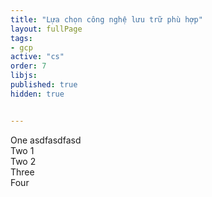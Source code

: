 ```yaml
---
title: "Lựa chọn công nghệ lưu trữ phù hợp"
layout: fullPage
tags:
- gcp
active: "cs"
order: 7
libjs: 
published: true
hidden: true


---
```

<div id="fullpage">
    <div class="section"  >One asdfasdfasd</div>
    <div class="section">
      <div class="slide" data-anchor="slide1" id="map1" >Two 1</div>
      <div class="slide" data-anchor="slide2" id="map2" >Two 2</div>
    </div>
    <div class="section">Three</div>
    <div class="section">Four</div>
</div>



<script>
   
var data1 = 
{"nodeData":{"id":"root","topic":"Chọn công nghệ lưu trữ phù hợp","root":true,"children":[{"topic":"Vòng đời dữ liệu","id":"5ae5d566c5969277","direction":0,"expanded":true,"children":[{"topic":"Nhập","id":"5ae5d977b00aabf3","expanded":true,"children":[{"topic":"Dữ liệu ứng dụng","id":"5ae5ea873b006d7e","expanded":true,"children":[{"topic":"Stackdriver\nLogging","id":"5ae5f00eab3f7613"},{"topic":" Cloud SQL","id":"5ae5f2d223a60fa7"},{"topic":" Cloud Datastore","id":"5ae5f4a6acafd6c8"}]},{"topic":"Streaming Data\n","id":"5ae6046abaf89422","children":[{"topic":"Cloud Pub/Sub","id":"5ae6013637266df0"}]},{"topic":"Batch Data\n","id":"5ae605893c5eb7a3","expanded":true,"children":[{"topic":"Cloud Storage","id":"5ae60d35b919d41f"}]}]},{"topic":"Lưu trữ ","id":"5ae5da1ab015848b","expanded":true,"children":[{"topic":"Data Access Patterns","id":"5ae61280b23748ae"},{"topic":"Kiểm soát truy cập","id":"5ae6149637c900d9"},{"topic":"Thời gian để lưu trữ","id":"5ae6170235ee0ca0"}]},{"topic":"Xử lý và<br>phân tích ","id":"5ae5de933d824349","expanded":true,"children":[{"topic":"Chuyển đổi dữ liệu","id":"5ae61b14b4d9f1ed","expanded":true,"children":[{"topic":"Cloud Dataflow","id":"5ae61e8c31454880"}]},{"topic":"Phân tích dữ liệu","id":"5ae6208db6151ba7","expanded":true,"children":[{"topic":"Cloud Dataflow,<br>Cloud Dataproc,<br>BigQuery <br>và Cloud ML Engine<br>đều hữu ích cho<br> việc phân tích dữ liệu.","id":"5ae62397b892713f"}]}]},{"topic":"Khám phá<br> và hình dung","id":"5ae5e13539a5563a","expanded":true,"children":[{"topic":"Cloud Datalab","id":"5ae63579bb50cda6"},{"topic":"Google Data Studio","id":"5ae6375139a8e92e"}]}]},{"topic":"Khía cạnh kỹ thuật","id":"5ae63b0ba4416dcd","direction":1,"expanded":true,"children":[{"topic":"Khối lượng dữ liệu","id":"5ae64294b3077c9d"},{"topic":"Tốc độ","id":"5ae64ad3a3ecf709"},{"topic":"Sự thay đổi cấu trúc","id":"5ae64eebaeb67a1c"},{"topic":"Data Access Patterns\n","id":"5ae67b1d2240ee3e"},{"topic":"Yêu cầu bảo mật","id":"5ae67dcc2566e5b3"}]},{"topic":"Các loại cấu trúc","id":"5ae6951a2d20b514","direction":0,"expanded":true,"children":[{"topic":"Có cấu trúc","id":"5ae697f223c70517","expanded":true,"children":[{"topic":"Giao dịch","id":"5ae69f49a78c3b3c","expanded":true,"children":[{"topic":"Regional","id":"5ae6a1d82d7cc6fb","expanded":true,"children":[{"topic":"Cloud\nSQL ","id":"5ae6a5d127603bc9"}]},{"topic":"Global","id":"5ae6a3b4aeb7ce68","expanded":true,"children":[{"topic":"Cloud\nSpanner ","id":"5ae6a7712bfd24a4"}]}]},{"topic":"Phân tích","id":"5ae6aa5ba1fc6aba","expanded":true,"children":[{"topic":"BigQuery","id":"5ae6b6ca21eeb48f"}]}]},{"topic":"Bán cấu trúc","id":"5ae699e02eb59b40","expanded":true,"children":[{"topic":"Lập chỉ mục đầy đủ","id":"5ae6ae212d3f5bae","expanded":true,"children":[{"topic":"Cloud\nDatastore ","id":"5ae6b391ab1166c7"}]},{"topic":"Row Key ","id":"5ae6b0f1a58556b2","expanded":true,"children":[{"topic":"Bigtable","id":"5ae6b5182d4a12e7"}]}]},{"topic":"Không có cấu trúc","id":"5ae69bc827401d74","expanded":true,"children":[{"topic":"Cloud\nStorage","id":"5ae6b8e22b4b7a4f"}]}]},{"topic":"Cân nhắc thiết <br>kế lược đồ","id":"5ae6c04e2c58e90d","direction":1,"expanded":true,"children":[{"topic":"Thiết kế cơ sở<br>dữ liệu quan hệ","id":"5ae72ccb18e94b3f","expanded":true,"children":[{"topic":"Online transaction<br>processing (OLTP)","id":"5ae7a31a1ab5025c","show":"Xử lý dữ liệu hoạt động gần đây<br>\nKích thước nhỏ hơn, thường dao động từ 100Mb đến 10Gb<br>\nMục tiêu là thực hiện các hoạt động hàng ngày<br>\nSử dụng các truy vấn đơn giản<br>\nTốc độ xử lý nhanh hơn<br>\nYêu cầu thao tác đọc / ghi"},{"topic":"Online analytical<br>processing (OLAP)","id":"5ae7a6369f65e61a","show":"Xử lý tất cả dữ liệu lịch sử<br>\nKích thước lớn hơn, thường dao động từ 1Tb đến 100Pb<br>\n Mục tiêu là đưa ra quyết định từ các nguồn dữ liệu lớn<br>\n Sử dụng các truy vấn phức tạp<br>\nTốc độ xử lý chậm hơn<br>\nChỉ yêu cầu thao tác đọc"}]},{"topic":"Thiết kế cơ sở<br> dữ liệu NoSQL","id":"5ae7b57e086c317b","expanded":true,"children":[{"topic":"Key-Value ","id":"5ae7b9570de5b6b5","expanded":true,"children":[{"topic":"Cloud Memorystore","id":"5ae7cff60b4c641d"}]},{"topic":"Document ","id":"5ae7d3de06000da1","expanded":true,"children":[{"topic":"Cloud Datastore","id":"5ae7d9c782c5293f"}]},{"topic":"Wide-Column","id":"5ae7dc9f88c68eb8","expanded":true,"children":[{"topic":"Bigtable","id":"5ae7ef798d527c0e"}]},{"topic":"Graph ","id":"5ae7f2930caa2ed2","expanded":true,"children":[],"show":"GCP không có cơ sở dữ liệu đồ thị được quản lý,<br>\nnhưng Bigtable có thể được sử dụng làm phụ trợ lưu trữ <br>cho HGraphDB (https://github.com/rayokota/hgraphdb)<br> hoặc JanusGraph (https://janusgraph.org)."}]}]},{"topic":"Ví dụ sử dụng","id":"5ae86169fd084ce9","direction":0,"expanded":true,"children":[{"topic":"Stackdriver Logging","id":"5ae865d3f29c4915","show":"undefined","expanded":true,"children":[{"topic":"1","id":"5ae93cdced1f9892","show":"Phát triển ứng dụng di động cho khách hàng của công ty bạn sử <br> dụng để theo dõi thông tin về tài khoản của họ. Nhà phát<br> triển giải thích rằng họ muốn viết tin nhắn mỗi khi<br> một sự kiện quan trọng xảy ra, chẳng hạn như khách hàng<br> mở, xem hoặc xóa tài khoản và muốn giảm <br>thiểu chi phí quản trị."}]},{"topic":"Cloud Dataflow","id":"5ae895bf769bd1b2","expanded":true,"children":[{"topic":"1","id":"5ae962416249e613","show":"Bạn chịu trách nhiệm phát triển cơ chế nhập cho một số lượng <br> lớn các cảm biến IoT. Dịch vụ nhập sẽ chấp nhận dữ liệu <br>trễ đến 10 phút. Dịch vụ cũng nên thực hiện một số chuyển<br> đổi trước khi ghi dữ liệu vào cơ sở dữ liệu. Dịch vụ<br> được quản lý nào sẽ là lựa chọn tốt nhất để quản lý dữ <br>liệu đến muộn và thực hiện chuyển đổi?"}]},{"topic":"Cloud Storage","id":"5ae99c83e955bfac","expanded":true,"children":[{"topic":"1","id":"5ae99cdb6eb1874b","expanded":true,"children":[],"show":"Một nhóm các nhà phân tích đã thu thập một số tập dữ liệu CSV <br>với tổng kích thước là 50 GB. Họ có kế hoạch lưu trữ bộ dữ<br> liệu trong GCP và sử dụng các phiên bản Compute Engine <br>để chạy RStudio, một ứng dụng thống kê tương tác. Dữ liệu <br>sẽ được tải vào RStudio bằng công cụ tải dữ liệu RStudio.<br> Dịch vụ lưu trữ GCP thích hợp nhất cho tập dữ liệu là gì?"}]},{"topic":"BigQuery","id":"5ae9e7c3592d357a","expanded":true,"children":[{"topic":"1","id":"5ae9e876d1904fc4","show":"Một nhóm các nhà phân tích đã thu thập vài terabyte dữ liệu<br> đo từ xa trong bộ dữ liệu CSV. Họ dự định lưu trữ<br> bộ dữ liệu trong GCP và <b>truy vấn và phân tích</b> dữ <br>liệu bằng SQL. Dịch vụ lưu trữ GCP thích hợp nhất cho<br> tập dữ liệu nào sau đây?"}]}]},{"topic":"Hệ thống lưu trữ trên GCP","id":"5b5fdb6b8ee18ac1","direction":1,"expanded":true,"children":[{"topic":"Cloud SQL ","id":"5b5fe865f94e3304","show":"Cloud SQL là dịch vụ cơ sở dữ liệu quan hệ được <br> quản lý đầy đủ hỗ trợ cơ sở dữ liệu MySQL, <br> PostgreSQL và SQL Server."},{"topic":"Cloud Spanner \n","id":"5b5fea0f7d164a95","show":"Cloud Spanner là cơ sở dữ liệu quan hệ, <br> có thể mở rộng theo chiều ngang, cơ sở dữ liệu toàn <br> cầu của Google."},{"topic":"Cloud Bigtable ","id":"5b5feb6b7c2b1910","show":"Cloud Bigtable là cơ sở dữ liệu NoSQL Wide-Column <br> được sử dụng cho cơ sở dữ liệu khối lượng lớn<br> yêu cầu độ trễ mili giây (mili giây) thấp.<br> Cloud Bigtable được sử dụng cho IoT, chuỗi<br> thời gian, tài chính và các ứng dụng tương tự."},{"topic":"Cloud Firestore ","id":"5b5fecc20f31a81c","show":"Cloud Firestore là cơ sở dữ document liệu được quản lý thay thế Cloud Datastore."},{"topic":"BigQuery","id":"5b5fee367bd1d8b1","show":"BigQuery là cơ sở dữ liệu kho dữ liệu <br> phân tích quy mô petabyte, chi phí thấp được <br> quản lý hoàn toàn."},{"topic":"Cloud Memorystore ","id":"5b5fef6df3f6d52e","show":"Cloud Memorystore là một dịch vụ Redis được quản <br> lý, thường được sử dụng để lưu vào bộ nhớ đệm."},{"topic":"Cloud Storage ","id":"5b5ff0a7f5b063db","show":"Google Cloud Storage là một hệ thống lưu trữ đối <br> tượng. Nó được thiết kế để lưu giữ dữ liệu <br>  phi cấu trúc, chẳng hạn như dữ liệu files,<br> hình ảnh, video, sao lưu files và bất kỳ dữ <br> liệu nào khác."}]}],"expanded":true,"tags":[]},"linkData":{}}
</script>


<script>

new fullpage('#fullpage', {
  licenseKey: 'YOUR KEY HERE',
  navigation: true,
    afterLoad: function(origin, destination, direction, trigger){
        if(destination.index == 1){
                MindElixirRender('#map1', data1)
        }
    },
    afterSlideLoad: function( section, origin, destination, direction, trigger){
      if(destination.anchor == 'slide1'){
               MindElixirRender('#map1', data1)
      }
      if(destination.anchor == 'slide2'){
               MindElixirRender('#map2', data1)
      }
    } 
});

</script>



